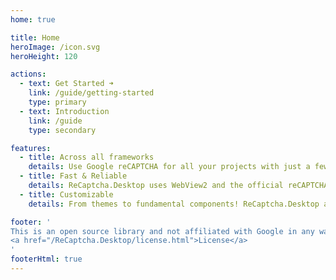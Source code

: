 ```yaml
---
home: true

title: Home
heroImage: /icon.svg
heroHeight: 120

actions:
  - text: Get Started ➜
    link: /guide/getting-started
    type: primary
  - text: Introduction
    link: /guide
    type: secondary

features:
  - title: Across all frameworks
    details: Use Google reCAPTCHA for all your projects with just a few lines of code, regardless of the desktop frameworks.
  - title: Fast & Reliable
    details: ReCaptcha.Desktop uses WebView2 and the official reCAPTCHA widget to bring you the best performance and stability.
  - title: Customizable
    details: From themes to fundamental components! ReCaptcha.Desktop allows you to customize just about anything.

footer: '
This is an open source library and not affiliated with Google in any way.
<a href="/ReCaptcha.Desktop/license.html">License</a>
'
footerHtml: true
---
```

